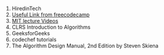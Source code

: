 1. HiredinTech
2. [Useful Link from freecodecamp](https://forum.freecodecamp.org/t/what-is-your-strategy-for-learning-data-structures-and-algorithms/86995/5)
3. [MIT lecture Videos](https://ocw.mit.edu/courses/electrical-engineering-and-computer-science/6-006-introduction-to-algorithms-fall-2011/lecture-videos/)
4. CLRS Introduction to Algorithms
5. GeeksforGeeks
6. codechef tutorials
7. The Algorithm Design Manual, 2nd Edition by Steven Skiena
 

